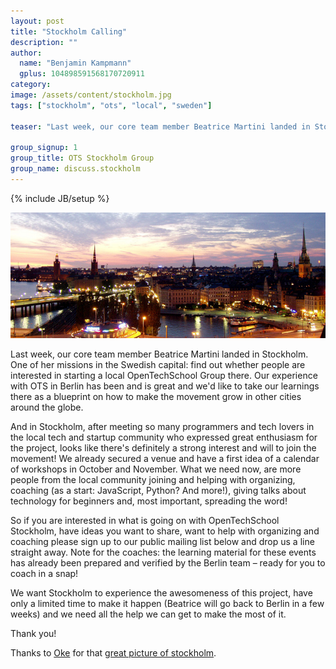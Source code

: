 ```yaml
---
layout: post
title: "Stockholm Calling"
description: ""
author:
  name: "Benjamin Kampmann"
  gplus: 104898591568170720911
category: 
image: /assets/content/stockholm.jpg
tags: ["stockholm", "ots", "local", "sweden"]

teaser: "Last week, our core team member Beatrice Martini landed in Stockholm. One of her missions in the Swedish capital: find out whether people are interested in starting a local OpenTechSchool Group there. Our experience with OTS in Berlin has been and is great and we'd like to take our learnings there as a blueprint on how to make the movement grow in other cities around the globe. And in Stockholm, after meeting so many programmers and tech lovers in the local tech and startup community who expressed great enthusiasm for the project, looks like there's definitely a strong interest and will to join the movement! We already secured a venue and have a first idea of a calendar of workshops in October and November. What we need now, are more people from the local community joining and helping with organizing, coaching (as a start: JavaScript, Python? And more!), giving talks about technology for beginners and, most important, spreading the word! So if you are interested in what is going on with OpenTechSchool Stockholm, have ideas you want to share, want to help with organizing and coaching please sign up to our public mailing list below and drop us a line straight away. Note for the coaches: the learning material for these events has already been prepared and verified by the Berlin team – ready for you to coach in a snap! We want Stockholm to experience the awesomeness of this project, have only a limited time to make it happen (Beatrice will go back to Berlin in a few weeks) and we need all the help we can get to make the most of it. Thank you! "

group_signup: 1
group_title: OTS Stockholm Group
group_name: discuss.stockholm
---
```

{% include JB/setup %}


![Stockholm](/assets/content/stockholm.jpg)

Last week, our core team member Beatrice Martini landed in Stockholm. One of her missions in the Swedish capital: find out whether people are interested in starting a local OpenTechSchool Group there. Our experience with OTS in Berlin has been and is great and we'd like to take our learnings there as a blueprint on how to make the movement grow in other cities around the globe.

And in Stockholm, after meeting so many programmers and tech lovers in the local tech and startup community who expressed great enthusiasm for the project, looks like there's definitely a strong interest and will to join the movement!
We already secured a venue and have a first idea of a calendar of workshops in October and November. What we need now, are more people from the local community joining and helping with organizing, coaching (as a start: JavaScript, Python? And more!), giving talks about technology for beginners and, most important, spreading the word!

So if you are interested in what is going on with OpenTechSchool Stockholm, have ideas you want to share, want to help with organizing and coaching please sign up to our public mailing list below and drop us a line straight away. Note for the coaches: the learning material for these events has already been prepared and verified by the Berlin team – ready for you to coach in a snap!

We want Stockholm to experience the awesomeness of this project, have only a limited time to make it happen (Beatrice will go back to Berlin in a few weeks) and we need all the help we can get to make the most of it.

Thank you!

Thanks to [Oke](http://commons.wikimedia.org/wiki/User:Oke) for that [great picture of stockholm](http://commons.wikimedia.org/wiki/File:GamlaStan_from_Katarinahissen_Stockholm_Swe.jpg).